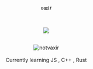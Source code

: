 <p align="center"> 𝖛𝖆𝖝𝖎𝖗 <p align="center">
  
   <br>
<p align="center">  
<img src="https://c.tenor.com/CeiYlOyw55oAAAAi/pokemon-pixel-art.gif">
</p>
<p align="center">
   <br>
   <img src="https://komarev.com/ghpvc/?username=novaxir&color=8E64D0" alt="notvaxir" />
   <br>
  <br>
   Currently learning JS , C++ , Rust
   

